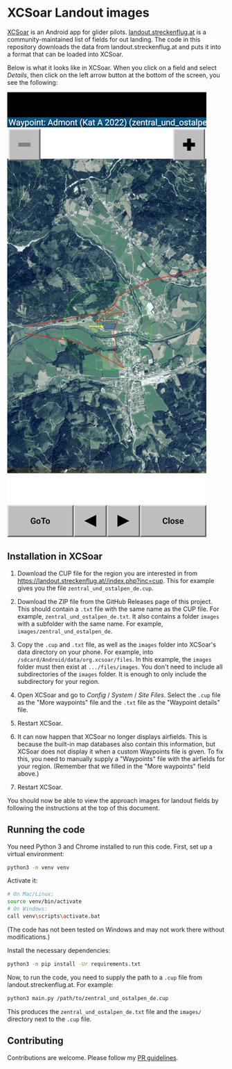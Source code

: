 # XCSoar Landout images

[XCSoar](https://www.xcsoar.org/) is an Android app for glider pilots. [landout.streckenflug.at](https://landout.streckenflug.at) is a community-maintained list of fields for out landing. The code in this repository downloads the data from landout.streckenflug.at and puts it into a format that can be loaded into XCSoar.

Below is what it looks like in XCSoar. When you click on a field and select _Details_, then click on the left arrow button at the bottom of the screen, you see the following:

![Waypoint image in XCsoar](Screenshot.jpg?raw=true "Waypoint image in XCSoar")

## Installation in XCSoar

1. Download the CUP file for the region you are interested in from https://landout.streckenflug.at//index.php?inc=cup. This for example gives you the file `zentral_und_ostalpen_de.cup`.

2. Download the ZIP file from the GitHub Releases page of this project. This should contain a `.txt` file with the same name as the CUP file. For example, `zentral_und_ostalpen_de.txt`. It also contains a folder `images` with a subfolder with the same name. For example, `images/zentral_und_ostalpen_de`.

3. Copy the `.cup` and `.txt` file, as well as the `images` folder into XCSoar's data directory on your phone. For example, into `/sdcard/Android/data/org.xcsoar/files`. In this example, the `images` folder must then exist at `.../files/images`. You don't need to include all subdirectories of the `images` folder. It is enough to only include the subdirectory for your region.

4. Open XCSoar and go to _Config_ / _System_ / _Site Files_. Select the `.cup` file as the "More waypoints" file and the `.txt` file as the "Waypoint details" file.

5. Restart XCSoar.

6. It can now happen that XCSoar no longer displays airfields. This is because the built-in map databases also contain this information, but XCSoar does not display it when a custom Waypoints file is given. To fix this, you need to manually supply a "Waypoints" file with the airfields for your region. (Remember that we filled in the "More waypoints" field above.)

7. Restart XCSoar.

You should now be able to view the approach images for landout fields by following the instructions at the top of this document.

## Running the code

You need Python 3 and Chrome installed to run this code. First, set up a virtual environment:

```bash
python3 -m venv venv
```

Activate it:

```bash
# On Mac/Linux:
source venv/bin/activate
# On Windows:
call venv\scripts\activate.bat
```

(The code has not been tested on Windows and may not work there without modifications.)

Install the necessary dependencies:

```bash
python3 -m pip install -Ur requirements.txt
```

Now, to run the code, you need to supply the path to a `.cup` file from landout.streckenflug.at. For example:

```bash
python3 main.py /path/to/zentral_und_ostalpen_de.cup
```

This produces the `zentral_und_ostalpen_de.txt` file and the `images/` directory next to the `.cup` file.

## Contributing

Contributions are welcome. Please follow my [PR guidelines](https://gist.github.com/mherrmann/5ce21814789152c17abd91c0b3eaadca).